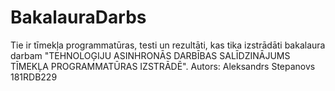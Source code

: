 # BakalauraDarbs
Tie ir tīmekļa programmatūras, testi un rezultāti, kas tika izstrādāti bakalaura darbam "TEHNOLOĢIJU ASINHRONĀS DARBĪBAS SALĪDZINĀJUMS TĪMEKĻA PROGRAMMATŪRAS IZSTRĀDĒ".  Autors: Aleksandrs Stepanovs 181RDB229
